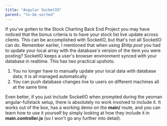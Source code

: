 ```yaml
---
title: "Angular SocketIO"
parent: "to-be-sorted"
---
```


If you've gotten to the Stock Charting Back End Project you may have noticed that the bonus criteria is to have your stock list live update across clients. This can be accomplished with SocketIO, but that's not all SocketIO can do. Remember earlier, I mentioned that when using _$http.post_ you had to update your local array with the database's version of the item you were posting? SocketIO keeps a user's browser environment synced with your database in realtime. This has two practical upshots:

1.  You no longer have to manually update your local data with database data; it is all managed automatically
2.  You can push database changes live to users on different machines all at the same time

Even better, if you just include SocketIO when prompted during the yeoman angular-fullstack setup, there is absolutely no work involved to include it. It works out of the box, has a working demo on the **main/** route, and you can learn how to use it yourself by simply looking at how they include it in **main.controller.js** (so I won't go any further into detail).
